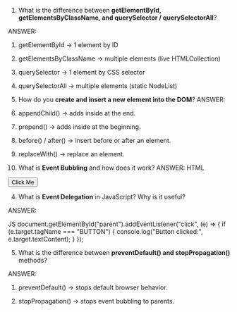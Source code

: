 

1. What is the difference between **getElementById, getElementsByClassName, and querySelector / querySelectorAll**?

ANSWER:

1. getElementById → 1 element by ID

2. getElementsByClassName → multiple elements (live HTMLCollection)

3. querySelector → 1 element by CSS selector

4. querySelectorAll → multiple elements (static NodeList)





2. How do you **create and insert a new element into the DOM**?
ANSWER:
1. appendChild() → adds inside at the end.

2. prepend() → adds inside at the beginning.

3. before() / after() → insert before or after an element.

4. replaceWith() → replace an element.





3. What is **Event Bubbling** and how does it work?
ANSWER:
HTML
<div id="parent">
  <button id="child">Click Me</button>
</div>







4. What is **Event Delegation** in JavaScript? Why is it useful?

ANSWER:


JS
document.getElementById("parent").addEventListener("click", (e) => {
  if (e.target.tagName === "BUTTON") {
    console.log("Button clicked:", e.target.textContent);
  }
});





5. What is the difference between **preventDefault() and stopPropagation()** methods?

ANSWER:

1. preventDefault() → stops default browser behavior.

2. stopPropagation() → stops event bubbling to parents.
